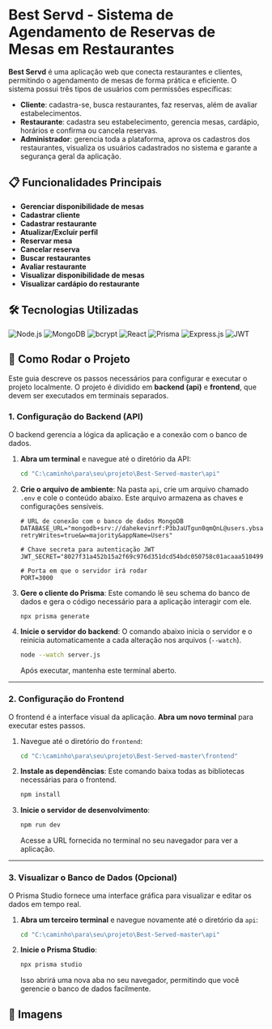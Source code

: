 # Best Servd - Sistema de Agendamento de Reservas de Mesas em Restaurantes

**Best Servd** é uma aplicação web que conecta restaurantes e clientes, permitindo o agendamento de mesas de forma prática e eficiente. O sistema possui três tipos de usuários com permissões específicas:  
- **Cliente**: cadastra-se, busca restaurantes, faz reservas, além de avaliar estabelecimentos.  
- **Restaurante**: cadastra seu estabelecimento, gerencia mesas, cardápio, horários e confirma ou cancela reservas.  
- **Administrador**: gerencia toda a plataforma, aprova os cadastros dos restaurantes, visualiza os usuários cadastrados no sistema e garante a segurança geral da aplicação.

## 📋 Funcionalidades Principais

- **Gerenciar disponibilidade de mesas**
- **Cadastrar cliente**  
- **Cadastrar restaurante**
- **Atualizar/Excluir perfil**  
- **Reservar mesa**
- **Cancelar reserva**  
- **Buscar restaurantes**   
- **Avaliar restaurante**   
- **Visualizar disponibilidade de mesas**  
- **Visualizar cardápio do restaurante**  

## **🛠️ Tecnologias Utilizadas**

![Node.js](https://img.shields.io/badge/Node.js-339933?style=for-the-badge&logo=node.js&logoColor=white)
![MongoDB](https://img.shields.io/badge/MongoDB-47A248?style=for-the-badge&logo=mongodb&logoColor=white)
![bcrypt](https://img.shields.io/badge/bcrypt-3383FF?style=for-the-badge&logo=keycdn&logoColor=white)
![React](https://img.shields.io/badge/React-61DAFB?style=for-the-badge&logo=react&logoColor=black)
![Prisma](https://img.shields.io/badge/Prisma-2D3748?style=for-the-badge&logo=prisma&logoColor=white)
![Express.js](https://img.shields.io/badge/Express.js-000000?style=for-the-badge&logo=express&logoColor=white)
![JWT](https://img.shields.io/badge/JWT-000000?style=for-the-badge&logo=jsonwebtokens&logoColor=white)

## **🚀 Como Rodar o Projeto**

Este guia descreve os passos necessários para configurar e executar o projeto localmente. O projeto é dividido em **backend (api)** e **frontend**, que devem ser executados em terminais separados.

### 1. Configuração do Backend (API)

O backend gerencia a lógica da aplicação e a conexão com o banco de dados.

1.  **Abra um terminal** e navegue até o diretório da API:
    ```bash
    cd "C:\caminho\para\seu\projeto\Best-Served-master\api"
    ```

2.  **Crie o arquivo de ambiente**:
    Na pasta `api`, crie um arquivo chamado `.env` e cole o conteúdo abaixo. Este arquivo armazena as chaves e configurações sensíveis.

    ```env
    # URL de conexão com o banco de dados MongoDB
    DATABASE_URL="mongodb+srv://dahekevinrf:P3bJaUTgun0qmQnL@users.ybsabac.mongodb.net/Users?retryWrites=true&w=majority&appName=Users"

    # Chave secreta para autenticação JWT
    JWT_SECRET="8027f31a452b15a2f69c976d351dcd54bdc050758c01acaaa5104999c9a455f7"
    
    # Porta em que o servidor irá rodar
    PORT=3000
    ```

3.  **Gere o cliente do Prisma**:
    Este comando lê seu schema do banco de dados e gera o código necessário para a aplicação interagir com ele.
    ```bash
    npx prisma generate
    ```

4.  **Inicie o servidor do backend**:
    O comando abaixo inicia o servidor e o reinicia automaticamente a cada alteração nos arquivos (`--watch`).
    ```bash
    node --watch server.js
    ```
    Após executar, mantenha este terminal aberto.

---

### 2. Configuração do Frontend

O frontend é a interface visual da aplicação. **Abra um novo terminal** para executar estes passos.

1.  Navegue até o diretório do `frontend`:
    ```bash
    cd "C:\caminho\para\seu\projeto\Best-Served-master\frontend"
    ```

2.  **Instale as dependências**:
    Este comando baixa todas as bibliotecas necessárias para o frontend.
    ```bash
    npm install
    ```

3.  **Inicie o servidor de desenvolvimento**:
    ```bash
    npm run dev
    ```
    Acesse a URL fornecida no terminal no seu navegador para ver a aplicação.

---

### 3. Visualizar o Banco de Dados (Opcional) 

O Prisma Studio fornece uma interface gráfica para visualizar e editar os dados em tempo real.

1.  **Abra um terceiro terminal** e navegue novamente até o diretório da `api`:
    ```bash
    cd "C:\caminho\para\seu\projeto\Best-Served-master\api"
    ```

2.  **Inicie o Prisma Studio**:
    ```bash
    npx prisma studio
    ```
    Isso abrirá uma nova aba no seu navegador, permitindo que você gerencie o banco de dados facilmente.
## 🌆 Imagens
